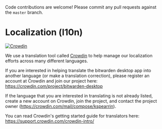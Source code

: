 Code contributions are welcome! Please commit any pull requests against the `master` branch.

# Localization (l10n)

[![Crowdin](https://d322cqt584bo4o.cloudfront.net/bitwarden-desktop/localized.svg)](https://crowdin.com/project/bitwarden-desktop)

We use a translation tool called [Crowdin](https://crowdin.com) to help manage our localization efforts across many different languages.

If you are interested in helping translate the bitwarden desktop app into another language (or make a translation correction), please register an account at Crowdin and join our project here: https://crowdin.com/project/bitwarden-desktop

If the language that you are interested in translating is not already listed, create a new account on Crowdin, join the project, and contact the project owner (https://crowdin.com/mail/compose/kspearrin).

You can read Crowdin's getting started guide for translators here: https://support.crowdin.com/crowdin-intro/
